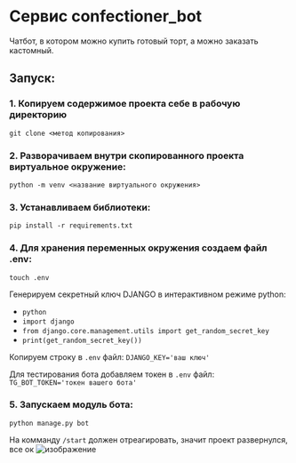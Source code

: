 # Сервис confectioner_bot
Чатбот, в котором можно купить готовый торт, а можно заказать кастомный.

## Запуск:

### 1. Копируем содержимое проекта себе в рабочую директорию
```
git clone <метод копирования>
```

### 2. Разворачиваем внутри скопированного проекта виртуальное окружение:
```
python -m venv <название виртуального окружения>
```

### 3. Устанавливаем библиотеки:
```
pip install -r requirements.txt
```

### 4. Для хранения переменных окружения создаем файл .env:
```
touch .env
```
Генерируем секретный ключ DJANGO в интерактивном режиме python:
* `python`
* `import django`
* `from django.core.management.utils import get_random_secret_key`
* `print(get_random_secret_key())`
    
Копируем строку в `.env` файл: `DJANGO_KEY='ваш ключ'` 

Для тестирования бота добавляем токен в `.env` файл: `TG_BOT_TOKEN='токен вашего бота'`

### 5. Запускаем модуль бота:
```
python manage.py bot
```
На комманду `/start` должен отреагировать, значит проект развернулся, все ок
![изображение](https://user-images.githubusercontent.com/106922768/203391673-972ae093-0d8f-43fd-a3e0-f74ae38d2915.png)


 
